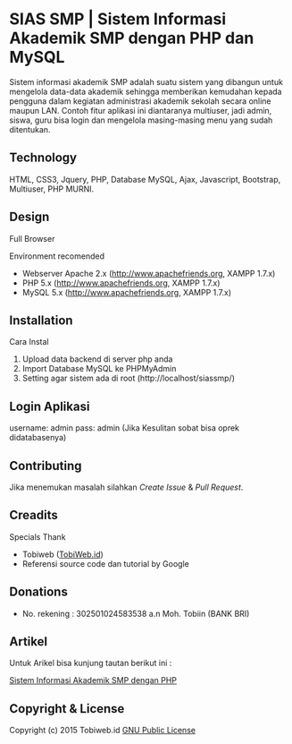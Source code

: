 SIAS SMP | Sistem Informasi Akademik SMP dengan PHP dan MySQL
=========
Sistem informasi akademik SMP adalah suatu sistem yang dibangun untuk mengelola data-data akademik sehingga memberikan kemudahan kepada pengguna dalam kegiatan administrasi akademik sekolah secara online maupun LAN. Contoh fitur aplikasi ini diantaranya multiuser, jadi admin, siswa, guru bisa login dan mengelola masing-masing menu yang sudah ditentukan.

Technology
-------
HTML, CSS3, Jquery, PHP, Database MySQL, Ajax, Javascript, Bootstrap, Multiuser, PHP MURNI.

Design
---------
Full Browser

Environment recomended

- Webserver Apache 2.x (http://www.apachefriends.org, XAMPP 1.7.x) 
- PHP 5.x (http://www.apachefriends.org, XAMPP 1.7.x)
- MySQL 5.x (http://www.apachefriends.org, XAMPP 1.7.x)

Installation
------------
Cara Instal
1. Upload data backend di server php anda 
2. Import Database MySQL ke PHPMyAdmin
3. Setting agar sistem ada di root (http://localhost/siassmp/) 

Login Aplikasi
------------
username: admin 
pass: admin
(Jika Kesulitan sobat bisa oprek didatabasenya)

Contributing
------------
Jika menemukan masalah silahkan *Create Issue* & *Pull Request*.

Creadits
--------
Specials Thank

* Tobiweb ([TobiWeb.id](http://tobiweb.id))
* Referensi source code dan tutorial by Google

Donations
---------
*  No. rekening : 302501024583538  a.n Moh. Tobiin (BANK BRI)

Artikel
--------
Untuk Arikel bisa kunjung tautan berikut ini :

[Sistem Informasi Akademik SMP dengan PHP](http://www.tobiweb.id/2016/01/sistem-informasi-akademik-smp-dengan.html)

Copyright & License
-------
Copyright (c) 2015 Tobiweb.id
[GNU Public License](http://www.gnu.org/licenses/gpl-3.0.html)